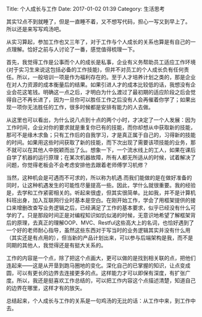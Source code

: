 Title: 个人成长与工作
Date: 2017-01-02 01:39
Category: 生活思考

其实12点不到就睡了，但是一直睡不着，又不想写代码，担心一写又到早上了。所以还是来写写鸡汤吧。

从实习算起，参加工作也又三年了，对于工作与个人成长的关系也算是有自己的一点理解。恰好之前与人讨论了一番，感觉值得梳理一下。

首先，我觉得工作是公事而个人的成长是私事，企业有义务帮助员工适应工作环境(对于实习生来说这包括必备的工作技能)，但并不对员工的个人成长负有任何责任。所以，一般培训一项是作为福利存在的。至于人才培养计划之类的，那是企业在对人力资源的成本衡量后的结果。如果引进人才的成本比较低的话，我想没有企业会花这笔钱。明确这一点之后，才明白为什么渡过了最初期的适应阶段之后会觉得自己不再长进了，因为一旦你可以胜任工作之后没有人会再催着你学了；如果出现一项你无法胜任的工作，很多时候都是安排有能力的人去做。

从这里也可以看出，为什么说八点到十点的两个小时，才决定了一个人发展：因为工作时间，企业对你的要求就是重复你已有的技能，而你却想从中获取新的技能，那可不是缘木求鱼；只有工作后的自我学习，才是真正属于自己的，习得新的技能的时间。如果用这些时间获取了新的技能，而下次出现了需要该项技能的业务，那不就可以在其他人中脱颖而出了么。想象一下，一个流水线上的工人，如果在课后自学了机器的运行原理；在某次机器故障，所有人都无所适从的时候，试着解决了问题，你觉得老板会不会考虑安排他去跟着老师傅学习机修？

当然，这种机会是可遇而不可求的，所以称为机遇.而我们能做的是在做好准备的同时，让这种机遇发生的可能性尽量提高一些。因此，学什么就很重要。我的经验是，去学和工作紧密相关的。听起来很虚，但其实很简单。比如我，并不是计算机科班出身，加入互联网行业时基本是空白。在刚开始工作，学会了用框架提供的接口来增删改查写业务逻辑之后，已经满足了工作的基本要求，似乎已经没有什么可学的了。只是那段时间正是对编程知识如饥似渴的时候，无意识地希望了解框架背后的原理，去真正的理解OOP、MVC、Restful这些高大上的名词，也恰好遇到了一个好的老师耐心指导，虽然这些东西对于写当时的业务逻辑其实并没有什么用（其实还是有点用的），但当新的产品计划出来，可以参与后端架构是我，而不是同期的其他人，我觉得还是有挺大关系的。

工作的内容是一个点，除了把这个点画大，更可以做的是找到相关联的点，把他们连起来——这是从开垦到跑马圈地的变化。深化自己的已掌握的知识，让点变成圆，可以有更长的边界去连接更多的点。这样能力才可以即保有深度，有扩张广度。所以，我还是挺喜欢工作总结的，可以把工作内容这个点描述清楚，知道自己的边界在哪里，这样才有的放矢。

总结起来，个人成长与工作的关系是一句鸡汤的无比的话：从工作中来，到工作中去。